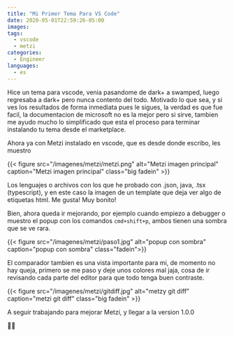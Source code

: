 ```yaml
---
title: "Mi Primer Tema Para VS Code"
date: 2020-05-01T22:59:26-05:00
images:
tags:
  - vscode
  - metzi
categories:
  - Engineer
languages:
  - es
---
```


Hice un tema para vscode, venia pasandome de dark+ a swamped, luego regresaba a dark+ pero nunca contento del todo. Motivado lo que sea, y si ves los resultados de forma inmediata pues le sigues, la verdad es que fue facil, la documentacion de microsoft no es la mejor pero si sirve, tambien me ayudo mucho lo simplificado que esta el proceso para terminar instalando tu tema desde el marketplace.

Ahora ya con Metzi instalado en vscode, que es desde donde escribo, les muestro

{{< figure src="/imagenes/metzi/metzi.png" alt="Metzi imagen principal" caption="Metzi imagen principal" class="big fadein" >}}

Los lenguajes o archivos con los que he probado con .json, java, .tsx (typescript), y en este caso la imagen de un template que deja ver algo de etiquetas html. Me gusta! Muy bonito!

Bien, ahora queda ir mejorando, por ejemplo cuando empiezo a debugger o muestro el popup con los comandos `cmd+shift+p`, ambos tienen una sombra que se ve rara.

{{< figure src="/imagenes/metzi/paso1.jpg" alt="popup con sombra" caption="popup con sombra" class="fadein">}}

El comparador tambien es una vista importante para mi, de momento no hay queja, primero se me paso y deje unos colores mal jaja, cosa de ir revisando cada parte del editor para que todo tenga buen contraste.

{{< figure src="/imagenes/metzi/gitdiff.jpg" alt="metzy git diff" caption="metzi git diff" class="big fadein" >}}

A seguir trabajando para mejorar Metzi, y llegar a la version 1.0.0

👨‍💻
